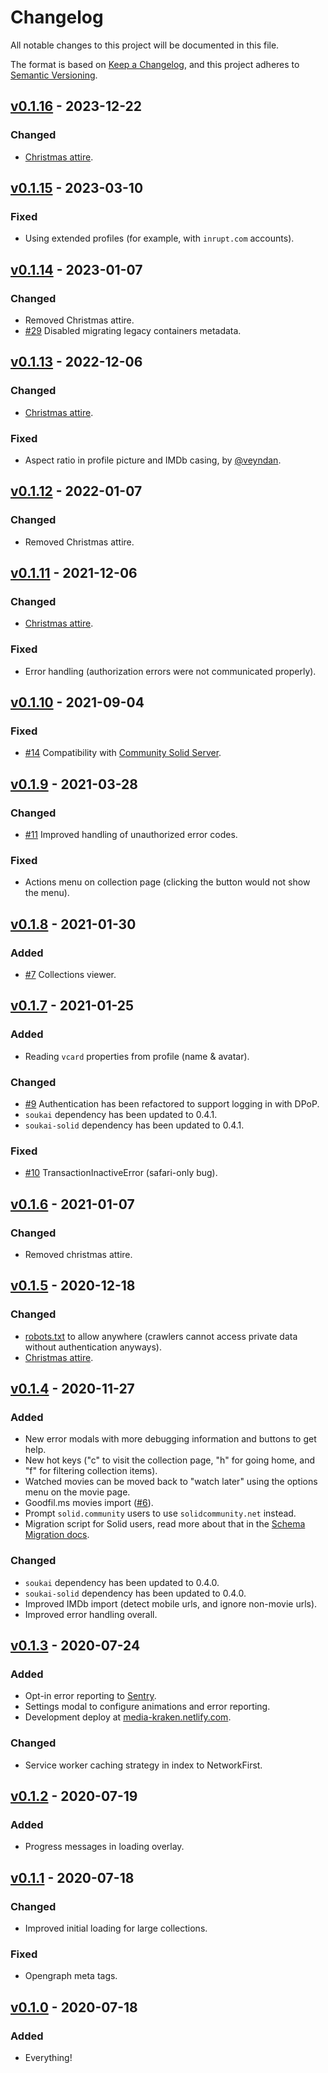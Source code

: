 # Changelog

All notable changes to this project will be documented in this file.

The format is based on [Keep a Changelog](https://keepachangelog.com/en/1.0.0/), and this project adheres to [Semantic Versioning](https://semver.org/spec/v2.0.0.html).

## [v0.1.16](https://github.com/NoelDeMartin/media-kraken/releases/tag/v0.1.16) - 2023-12-22

### Changed

- [Christmas attire](https://github.com/NoelDeMartin/media-kraken/tree/v0.1.16/src/assets/icons/media-kraken.svg).

## [v0.1.15](https://github.com/NoelDeMartin/media-kraken/releases/tag/v0.1.15) - 2023-03-10

### Fixed

- Using extended profiles (for example, with `inrupt.com` accounts).

## [v0.1.14](https://github.com/NoelDeMartin/media-kraken/releases/tag/v0.1.14) - 2023-01-07

### Changed

- Removed Christmas attire.
- [#29](https://github.com/NoelDeMartin/media-kraken/issues/29) Disabled migrating legacy containers metadata.

## [v0.1.13](https://github.com/NoelDeMartin/media-kraken/releases/tag/v0.1.13) - 2022-12-06

### Changed

- [Christmas attire](https://github.com/NoelDeMartin/media-kraken/tree/v0.1.13/src/assets/icons/media-kraken.svg).

### Fixed

- Aspect ratio in profile picture and IMDb casing, by [@veyndan](https://github.com/veyndan).

## [v0.1.12](https://github.com/NoelDeMartin/media-kraken/releases/tag/v0.1.12) - 2022-01-07

### Changed

- Removed Christmas attire.

## [v0.1.11](https://github.com/NoelDeMartin/media-kraken/releases/tag/v0.1.11) - 2021-12-06

### Changed

- [Christmas attire](https://github.com/NoelDeMartin/media-kraken/tree/v0.1.11/src/assets/icons/media-kraken.svg).

### Fixed

- Error handling (authorization errors were not communicated properly).

## [v0.1.10](https://github.com/NoelDeMartin/media-kraken/releases/tag/v0.1.10) - 2021-09-04

### Fixed

- [#14](https://github.com/NoelDeMartin/media-kraken/issues/14) Compatibility with [Community Solid Server](https://github.com/solid/community-server).

## [v0.1.9](https://github.com/NoelDeMartin/media-kraken/releases/tag/v0.1.9) - 2021-03-28

### Changed

- [#11](https://github.com/NoelDeMartin/media-kraken/issues/11) Improved handling of unauthorized error codes.

### Fixed

- Actions menu on collection page (clicking the button would not show the menu).

## [v0.1.8](https://github.com/NoelDeMartin/media-kraken/releases/tag/v0.1.8) - 2021-01-30

### Added

- [#7](https://github.com/NoelDeMartin/media-kraken/issues/7) Collections viewer.

## [v0.1.7](https://github.com/NoelDeMartin/media-kraken/releases/tag/v0.1.7) - 2021-01-25

### Added

- Reading `vcard` properties from profile (name & avatar).

### Changed

- [#9](https://github.com/NoelDeMartin/media-kraken/issues/9) Authentication has been refactored to support logging in with DPoP.
- `soukai` dependency has been updated to 0.4.1.
- `soukai-solid` dependency has been updated to 0.4.1.

### Fixed

- [#10](https://github.com/NoelDeMartin/media-kraken/issues/10) TransactionInactiveError (safari-only bug).

## [v0.1.6](https://github.com/NoelDeMartin/media-kraken/releases/tag/v0.1.6) - 2021-01-07

### Changed

- Removed christmas attire.

## [v0.1.5](https://github.com/NoelDeMartin/media-kraken/releases/tag/v0.1.5) - 2020-12-18

### Changed

- [robots.txt](https://github.com/NoelDeMartin/media-kraken/tree/v0.1.5/public/robots.txt) to allow anywhere (crawlers cannot access private data without authentication anyways).
- [Christmas attire](https://github.com/NoelDeMartin/media-kraken/tree/v0.1.5/src/assets/icons/media-kraken.svg).

## [v0.1.4](https://github.com/NoelDeMartin/media-kraken/releases/tag/v0.1.4) - 2020-11-27

### Added

- New error modals with more debugging information and buttons to get help.
- New hot keys ("c" to visit the collection page, "h" for going home, and "f" for filtering collection items).
- Watched movies can be moved back to "watch later" using the options menu on the movie page.
- Goodfil.ms movies import ([#6](https://github.com/NoelDeMartin/media-kraken/issues/6)).
- Prompt `solid.community` users to use `solidcommunity.net` instead.
- Migration script for Solid users, read more about that in the [Schema Migration docs](https://github.com/NoelDeMartin/media-kraken/tree/v0.1.4/docs/schema-migration.md).

### Changed

- `soukai` dependency has been updated to 0.4.0.
- `soukai-solid` dependency has been updated to 0.4.0.
- Improved IMDb import (detect mobile urls, and ignore non-movie urls).
- Improved error handling overall.

## [v0.1.3](https://github.com/NoelDeMartin/media-kraken/releases/tag/v0.1.3) - 2020-07-24

### Added

- Opt-in error reporting to [Sentry](https://sentry.io/).
- Settings modal to configure animations and error reporting.
- Development deploy at [media-kraken.netlify.com](https://media-kraken.netlify.com).

### Changed

- Service worker caching strategy in index to NetworkFirst.

## [v0.1.2](https://github.com/NoelDeMartin/media-kraken/releases/tag/v0.1.2) - 2020-07-19

### Added

- Progress messages in loading overlay.

## [v0.1.1](https://github.com/NoelDeMartin/media-kraken/releases/tag/v0.1.1) - 2020-07-18

### Changed

- Improved initial loading for large collections.

### Fixed

- Opengraph meta tags.

## [v0.1.0](https://github.com/NoelDeMartin/media-kraken/releases/tag/v0.1.0) - 2020-07-18

### Added

- Everything!
